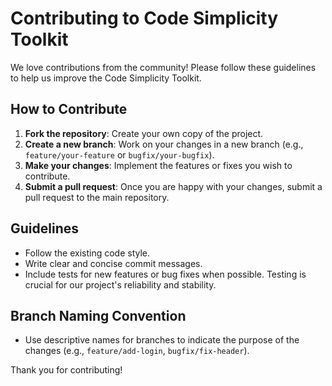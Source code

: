 # Contributing to Code Simplicity Toolkit

We love contributions from the community! Please follow these guidelines to help us improve the Code Simplicity Toolkit.

## How to Contribute
1. **Fork the repository**: Create your own copy of the project.
2. **Create a new branch**: Work on your changes in a new branch (e.g., `feature/your-feature` or `bugfix/your-bugfix`).
3. **Make your changes**: Implement the features or fixes you wish to contribute.
4. **Submit a pull request**: Once you are happy with your changes, submit a pull request to the main repository.

## Guidelines
- Follow the existing code style.
- Write clear and concise commit messages.
- Include tests for new features or bug fixes when possible. Testing is crucial for our project's reliability and stability.

## Branch Naming Convention
- Use descriptive names for branches to indicate the purpose of the changes (e.g., `feature/add-login`, `bugfix/fix-header`).

Thank you for contributing!